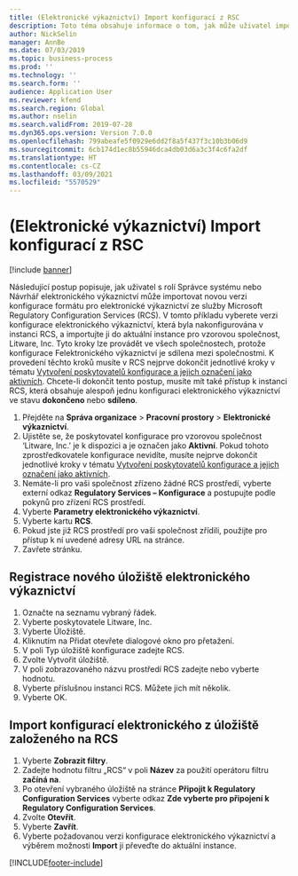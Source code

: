 ```yaml
---
title: (Elektronické výkaznictví) Import konfigurací z RSC
description: Toto téma obsahuje informace o tom, jak může uživatel importovat novou verzi konfigurace elektronického výkaznictví z RCS.
author: NickSelin
manager: AnnBe
ms.date: 07/03/2019
ms.topic: business-process
ms.prod: ''
ms.technology: ''
ms.search.form: ''
audience: Application User
ms.reviewer: kfend
ms.search.region: Global
ms.author: nselin
ms.search.validFrom: 2019-07-28
ms.dyn365.ops.version: Version 7.0.0
ms.openlocfilehash: 799abeafe5f0929e6dd2f8a5f437f3c10b3b06d9
ms.sourcegitcommit: 6cb174d1ec8b55946dca4db03d6a3c3f4c6fa2df
ms.translationtype: HT
ms.contentlocale: cs-CZ
ms.lasthandoff: 03/09/2021
ms.locfileid: "5570529"
---
```

# <a name="er-import-configurations-from-rcs"></a>(Elektronické výkaznictví) Import konfigurací z RSC

[!include [banner](../../includes/banner.md)]

Následující postup popisuje, jak uživatel s rolí Správce systému nebo Návrhář elektronického výkaznictví může importovat novou verzi konfigurace formátu pro elektronické výkaznictví ze služby Microsoft Regulatory Configuration Services (RCS). V tomto příkladu vyberete verzi konfigurace elektronického výkaznictví, která byla nakonfigurována v instanci RCS, a importujte ji do aktuální instance pro vzorovou společnost, Litware, Inc. Tyto kroky lze provádět ve všech společnostech, protože konfigurace Felektronického výkaznictví je sdílena mezi společnostmi. K provedení těchto kroků musíte v RCS nejprve dokončit jednotlivé kroky v tématu [Vytvoření poskytovatelů konfigurace a jejich označení jako aktivních](er-configuration-provider-mark-it-active-2016-11.md). Chcete-li dokončit tento postup, musíte mít také přístup k instanci RCS, která obsahuje alespoň jednu konfiguraci elektronického výkaznictví ve stavu **dokončeno** nebo **sdíleno**.

1. Přejděte na **Správa organizace** > **Pracovní prostory** > **Elektronické výkaznictví**. 
2. Ujistěte se, že poskytovatel konfigurace pro vzorovou společnost ‘Litware, Inc.’ je k dispozici a je označen jako **Aktivní**. Pokud tohoto zprostředkovatele konfigurace nevidíte, musíte nejprve dokončit jednotlivé kroky v tématu [Vytvoření poskytovatelů konfigurace a jejich označení jako aktivních](er-configuration-provider-mark-it-active-2016-11.md). 
3. Nemáte-li pro vaši společnost zřízeno žádné RCS prostředí, vyberte externí odkaz **Regulatory Services – Konfigurace** a postupujte podle pokynů pro zřízení RCS prostředí. 
4. Vyberte **Parametry elektronického výkaznictví**. 
5. Vyberte kartu **RCS**. 
6. Pokud jste již RCS prostředí pro vaši společnost zřídili, použijte pro přístup k ní uvedené adresy URL na stránce. 
7. Zavřete stránku. 

## <a name="register-a-new-er-repository"></a>Registrace nového úložiště elektronického výkaznictví 
1. Označte na seznamu vybraný řádek. 
2. Vyberte poskytovatele Litware, Inc. 
3. Vyberte Úložiště. 
4. Kliknutím na Přidat otevřete dialogové okno pro přetažení. 
5. V poli Typ úložiště konfigurace zadejte RCS. 
6. Zvolte Vytvořit úložiště. 
7. V poli zobrazovaného názvu prostředí RCS zadejte nebo vyberte hodnotu. 
8. Vyberte příslušnou instanci RCS. Můžete jich mít několik. 
9. Vyberte OK. 

## <a name="import-er-configurations-from-rcs-based-repository"></a>Import konfigurací elektronického z úložiště založeného na RCS
1. Vyberte **Zobrazit filtry**. 
2. Zadejte hodnotu filtru „RCS“ v poli **Název** za použití operátoru filtru **začíná na**. 
3. Po otevření vybraného úložiště na stránce **Připojit k Regulatory Configuration Services** vyberte odkaz **Zde vyberte pro připojení k Regulatory Configuration Services**. 
4. Zvolte **Otevřít**. 
5. Vyberte **Zavřít**. 
6. Vyberte požadovanou verzi konfigurace elektronického výkaznictví a výběrem možnosti **Import** ji převeďte do aktuální instance.



[!INCLUDE[footer-include](../../../../includes/footer-banner.md)]